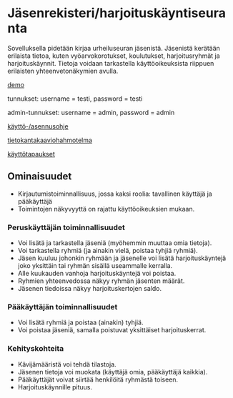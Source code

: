 # Jäsenrekisteri/harjoituskäyntiseuranta

Sovelluksella pidetään kirjaa urheiluseuran jäsenistä. Jäsenistä kerätään erilaista tietoa, kuten vyöarvokorotukset, koulutukset, harjoitusryhmät ja harjoituskäynnit. Tietoja voidaan tarkastella käyttöoikeuksista riippuen erilaisten yhteenvetonäkymien avulla.

[demo](https://polar-plains-24269.herokuapp.com/)

tunnukset: username = testi, password = testi

admin-tunnukset: username = admin, password = admin

[käyttö-/asennusohje](https://github.com/tuomasmk/jasenrekisteri/blob/master/user_guide.md)

[tietokantakaaviohahmotelma](https://github.com/tuomasmk/jasenrekisteri/blob/master/documentation/tietokantakaavio.jpg)

[käyttötapaukset](https://github.com/tuomasmk/jasenrekisteri/blob/master/documentation/userstories.md)


## Ominaisuudet
* Kirjautumistoiminnallisuus, jossa kaksi roolia: tavallinen käyttäjä ja pääkäyttäjä
* Toimintojen näkyvyyttä on rajattu käyttöoikeuksien mukaan.

### Peruskäyttäjän toiminnallisuudet
* Voi lisätä ja tarkastella jäseniä (myöhemmin muuttaa omia tietoja).
* Voi tarkastella ryhmiä (ja ainakin vielä, poistaa tyhjiä ryhmiä).
* Jäsen kuuluu johonkin ryhmään ja jäsenelle voi lisätä harjoituskäyntejä joko yksittäin tai ryhmän sisällä useammalle kerralla.
* Alle kuukauden vanhoja harjoituskäyntejä voi poistaa.
* Ryhmien yhteenvedossa näkyy ryhmän jäsenten määrät.
* Jäsenen tiedoissa näkyy harjoituskertojen saldo.

### Pääkäyttäjän toiminnallisuudet
* Voi lisätä ryhmiä ja poistaa (ainakin) tyhjiä.
* Voi poistaa jäseniä, samalla poistuvat yksittäiset harjoituskerrat.

### Kehityskohteita
* Kävijämääristä voi tehdä tilastoja.
* Jäsenen tietoja voi muokata (käyttäjä omia, pääkäyttäjä kaikkia).
* Pääkäyttäjät voivat siirtää henkilöitä ryhmästä toiseen.
* Harjoituskäynnille pituus.
